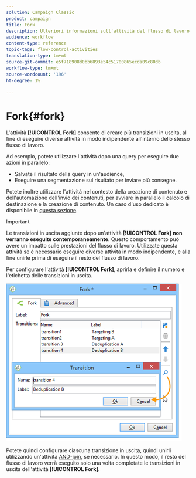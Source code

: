 ```yaml
---
solution: Campaign Classic
product: campaign
title: Fork
description: Ulteriori informazioni sull'attività del flusso di lavoro Fork
audience: workflow
content-type: reference
topic-tags: flow-control-activities
translation-type: tm+mt
source-git-commit: e5f718908d0bb6893e54c51700865ecda09c80db
workflow-type: tm+mt
source-wordcount: '196'
ht-degree: 1%

---
```



# Fork{#fork}

L&#39;attività **[!UICONTROL Fork]** consente di creare più transizioni in uscita, al fine di eseguire diverse attività in modo indipendente all&#39;interno dello stesso flusso di lavoro.

Ad esempio, potete utilizzare l&#39;attività dopo una query per eseguire due azioni in parallelo:

* Salvate il risultato della query in un&#39;audience,
* Eseguire una segmentazione sul risultato per inviare più consegne.

Potete inoltre utilizzare l&#39;attività nel contesto della creazione di contenuto e dell&#39;automazione dell&#39;invio dei contenuti, per avviare in parallelo il calcolo di destinazione e la creazione di contenuto. Un caso d&#39;uso dedicato è disponibile in [questa sezione](../../delivery/using/automating-via-workflows.md#creating-the-delivery-and-its-content).

>[!IMPORTANT]
>
>Le transizioni in uscita aggiunte dopo un&#39;attività **[!UICONTROL Fork]** **non verranno eseguite contemporaneamente**. Questo comportamento può avere un impatto sulle prestazioni del flusso di lavoro. Utilizzate questa attività se è necessario eseguire diverse attività in modo indipendente, e alla fine unirle prima di eseguire il resto del flusso di lavoro.

Per configurare l&#39;attività **[!UICONTROL Fork]**, aprirla e definire il numero e l&#39;etichetta delle transizioni in uscita.

![](assets/s_user_segmentation_fork.png)

Potete quindi configurare ciascuna transizione in uscita, quindi unirli utilizzando un&#39;attività [AND-join](../../workflow/using/and-join.md), se necessario. In questo modo, il resto del flusso di lavoro verrà eseguito solo una volta completate le transizioni in uscita dell&#39;attività **[!UICONTROL Fork]**.
